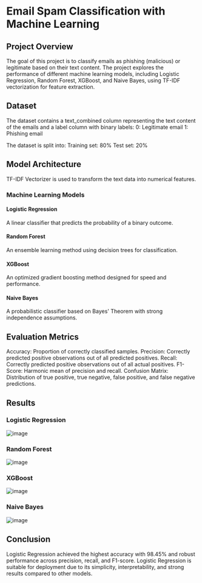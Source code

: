# Email Spam Classification with Machine Learning
## Project Overview
The goal of this project is to classify emails as phishing (malicious) or legitimate based on their text content. The project explores the performance of different machine learning models, including Logistic Regression, Random Forest, XGBoost, and Naive Bayes, using TF-IDF vectorization for feature extraction.

## Dataset
The dataset contains a text_combined column representing the text content of the emails and a label column with binary labels:
0: Legitimate email
1: Phishing email

The dataset is split into:
Training set: 80%
Test set: 20%

## Model Architecture
TF-IDF Vectorizer is used to transform the text data into numerical features.
### Machine Learning Models
#### Logistic Regression
A linear classifier that predicts the probability of a binary outcome.
#### Random Forest
An ensemble learning method using decision trees for classification.
#### XGBoost
An optimized gradient boosting method designed for speed and performance.
#### Naive Bayes
A probabilistic classifier based on Bayes' Theorem with strong independence assumptions.

## Evaluation Metrics
Accuracy: Proportion of correctly classified samples.
Precision: Correctly predicted positive observations out of all predicted positives.
Recall: Correctly predicted positive observations out of all actual positives.
F1-Score: Harmonic mean of precision and recall.
Confusion Matrix: Distribution of true positive, true negative, false positive, and false negative predictions.

## Results
### Logistic Regression
![image](https://github.com/user-attachments/assets/a4661466-a17d-464a-a3e0-f6e2ab853154)

### Random Forest
![image](https://github.com/user-attachments/assets/eab2d852-597d-424d-b99b-96ebad9aef67)

### XGBoost
![image](https://github.com/user-attachments/assets/26973522-7fda-4e66-80e7-77f711fd77e8)

### Naive Bayes
![image](https://github.com/user-attachments/assets/5ab421c1-5faa-4abb-b8d8-67f4789c9d05)

## Conclusion
Logistic Regression achieved the highest accuracy with 98.45% and robust performance across precision, recall, and F1-score. Logistic Regression is suitable for deployment due to its simplicity, interpretability, and strong results compared to other models.
